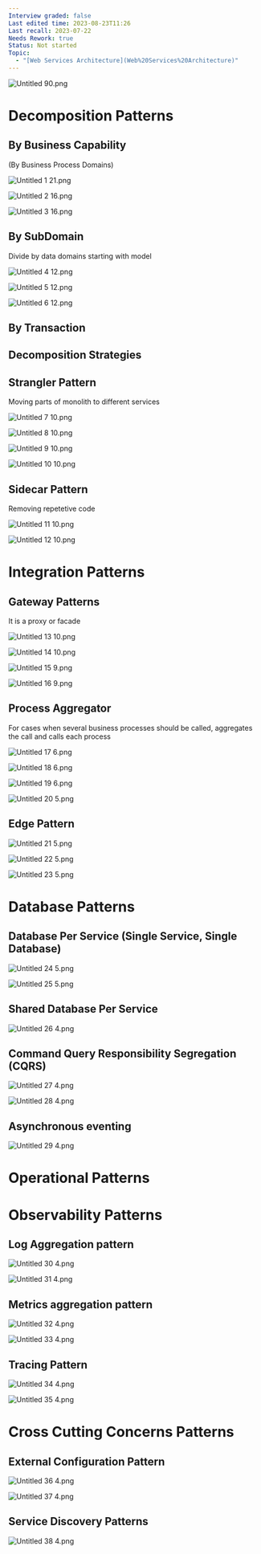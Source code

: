 ```yaml
---
Interview graded: false
Last edited time: 2023-08-23T11:26
Last recall: 2023-07-22
Needs Rework: true
Status: Not started
Topic:
  - "[Web Services Architecture](Web%20Services%20Architecture)"
---
```

![Untitled 90.png](_img/Untitled%2090.png)

# Decomposition Patterns

## By Business Capability

(By Business Process Domains)

![Untitled 1 21.png](_img/Untitled%201%2021.png)

![Untitled 2 16.png](_img/Untitled%202%2016.png)

![Untitled 3 16.png](_img/Untitled%203%2016.png)

## By SubDomain

Divide by data domains starting with model

![Untitled 4 12.png](_img/Untitled%204%2012.png)

![Untitled 5 12.png](_img/Untitled%205%2012.png)

![Untitled 6 12.png](_img/Untitled%206%2012.png)

## By Transaction

## Decomposition Strategies

## Strangler Pattern

Moving parts of monolith to different services

![Untitled 7 10.png](_img/Untitled%207%2010.png)

![Untitled 8 10.png](../Computer_Science/_img/Untitled%208%2010.png)

![Untitled 9 10.png](_img/Untitled%209%2010.png)

![Untitled 10 10.png](_img/Untitled%2010%2010.png)

## Sidecar Pattern

Removing repetetive code

![Untitled 11 10.png](_img/Untitled%2011%2010.png)

![Untitled 12 10.png](_img/Untitled%2012%2010.png)

# Integration Patterns

## Gateway Patterns

It is a proxy or facade

![Untitled 13 10.png](_img/Untitled%2013%2010.png)

![Untitled 14 10.png](_img/Untitled%2014%2010.png)

![Untitled 15 9.png](_img/Untitled%2015%209.png)

![Untitled 16 9.png](Untitled%2016%209.png)

## Process Aggregator

For cases when several business processes should be called, aggregates the call and calls each process

![Untitled 17 6.png](_img/Untitled%2017%206.png)

![Untitled 18 6.png](_img/Untitled%2018%206.png)

![Untitled 19 6.png](_img/Untitled%2019%206.png)

![Untitled 20 5.png](_img/Untitled%2020%205.png)

## Edge Pattern

![Untitled 21 5.png](_img/Untitled%2021%205.png)

![Untitled 22 5.png](_img/Untitled%2022%205.png)

![Untitled 23 5.png](_img/Untitled%2023%205.png)

  

# Database Patterns

## Database Per Service (Single Service, Single Database)

![Untitled 24 5.png](_img/Untitled%2024%205.png)

![Untitled 25 5.png](_img/Untitled%2025%205.png)

## Shared Database Per Service

![Untitled 26 4.png](Untitled%2026%204.png)

## Command Query Responsibility Segregation (CQRS)

![Untitled 27 4.png](_img/Untitled%2027%204.png)

![Untitled 28 4.png](_img/Untitled%2028%204.png)

## Asynchronous eventing

![Untitled 29 4.png](_img/Untitled%2029%204.png)

# Operational Patterns

# Observability Patterns

## Log Aggregation pattern

![Untitled 30 4.png](_img/Untitled%2030%204.png)

![Untitled 31 4.png](_img/Untitled%2031%204.png)

  

## Metrics aggregation pattern

![Untitled 32 4.png](_img/Untitled%2032%204.png)

![Untitled 33 4.png](_img/Untitled%2033%204.png)

  

## Tracing Pattern

![Untitled 34 4.png](_img/Untitled%2034%204.png)

![Untitled 35 4.png](_img/Untitled%2035%204.png)

# Cross Cutting Concerns Patterns

## External Configuration Pattern

![Untitled 36 4.png](_img/Untitled%2036%204.png)

![Untitled 37 4.png](_img/Untitled%2037%204.png)

## Service Discovery Patterns

![Untitled 38 4.png](_img/Untitled%2038%204.png)